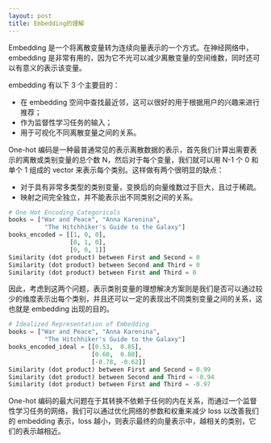 ```yaml
---
layout: post
title: Embedding的理解
---
```


Embedding 是一个将离散变量转为连续向量表示的一个方式。在神经网络中，embedding 是非常有用的，因为它不光可以减少离散变量的空间维数，同时还可以有意义的表示该变量。

embedding 有以下 3 个主要目的：

- 在 embedding 空间中查找最近邻，这可以很好的用于根据用户的兴趣来进行推荐；
- 作为监督性学习任务的输入；
- 用于可视化不同离散变量之间的关系。

<!--more-->

One-hot 编码是一种最普通常见的表示离散数据的表示，首先我们计算出需要表示的离散或类别变量的总个数 N，然后对于每个变量，我们就可以用 N-1 个 0 和单个 1 组成的 vector 来表示每个类别。这样做有两个很明显的缺点：

 -    对于具有非常多类型的类别变量，变换后的向量维数过于巨大，且过于稀疏。
 -    映射之间完全独立，并不能表示出不同类别之间的关系。

```python
# One Hot Encoding Categoricals
books = ["War and Peace", "Anna Karenina", 
          "The Hitchhiker's Guide to the Galaxy"]
books_encoded = [[1, 0, 0],
                 [0, 1, 0],
                 [0, 0, 1]]
Similarity (dot product) between First and Second = 0
Similarity (dot product) between Second and Third = 0
Similarity (dot product) between First and Third = 0
```

因此，考虑到这两个问题，表示类别变量的理想解决方案则是我们是否可以通过较少的维度表示出每个类别，并且还可以一定的表现出不同类别变量之间的关系，这也就是 embedding 出现的目的。

```python
# Idealized Representation of Embedding
books = ["War and Peace", "Anna Karenina", 
          "The Hitchhiker's Guide to the Galaxy"]
books_encoded_ideal = [[0.53,  0.85],
                       [0.60,  0.80],
                       [-0.78, -0.62]]
Similarity (dot product) between First and Second = 0.99
Similarity (dot product) between Second and Third = -0.94
Similarity (dot product) between First and Third = -0.97
```

One-hot 编码的最大问题在于其转换不依赖于任何的内在关系，而通过一个监督性学习任务的网络，我们可以通过优化网络的参数和权重来减少 loss 以改善我们的 embedding 表示，loss 越小，则表示最终的向量表示中，越相关的类别，它们的表示越相近。